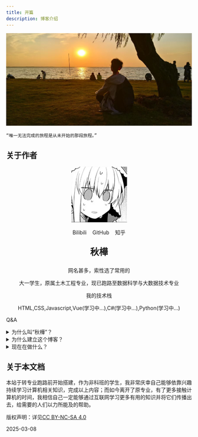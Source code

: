 ```yaml
---
title: 开篇
description: 博客介绍
---
```


![start-bg](../../assets/start-img/start-bg.jpg)

```
“唯一无法完成的旅程是从未开始的那段旅程。”
```
## 关于作者
<center>

![avatar](../../assets/start-img/avatar_resized.jpg)

<div class="container-icon">
<a href="https://space.bilibili.com/3546706348084176" style="padding: 6px;font-size: 14px;text-decoration: none;" className="iconfont icon-bilibili">Bilibili</a>
<a href="https://github.com/maindraster" style="padding: 6px;font-size: 14px;text-decoration: none;" className="iconfont icon-github">GitHub</a>
<a href="https://www.zhihu.com/people/qcng" style="padding: 6px;font-size: 14px;text-decoration: none;" className="iconfont icon-zhihu">知乎</a>
</div>

<p style="font-size: 24px"><b>秋樺</b></p>
网名甚多，索性选了常用的

大一学生，原属土木工程专业，现已跑路至数据科学与大数据技术专业

我的技术栈

HTML,CSS,Javascript,Vue(学习中...),C#(学习中...),Python(学习中...)

</center>  

Q&A

<details>
<summary>为什么叫“秋樺”？</summary>
因为喜欢秋天的富饶、成功与收获,也喜欢白桦的温柔、坚韧、治愈与新生，所以二者各取一字，就叫秋樺。
</details>

<details>
<summary>为什么建立这个博客？</summary>

1. 可以当简历（笑）；  

2. 分享自己学习/生活过程中遇到的困难、个人解决这些问题的方式方法，以及一些杂项教程。
</details>

<details>
<summary>现在在做什么？</summary>
目前主攻Vue3.0和TypeScript，写写js作练习；

其次就是持续完善本站内容，写点经验之谈以及杂七杂八的教程；
（个人笔记有些杂乱，整理完成后会挑选部分上传至此）

之后可能会根据兴趣学些其他工科专业的内容。
</details>

## 关于本文档
本站于转专业跑路前开始搭建，作为非科班的学生，我非常庆幸自己能够依靠兴趣持续学习计算机相关知识，完成以上内容；而如今离开了原专业，有了更多接触计算机的时间，我相信自己一定能够通过互联网学习更多有用的知识并将它们传播出去，给需要的人们以力所能及的帮助。

版权声明：详见[CC BY-NC-SA 4.0](https://creativecommons.org/licenses/by-nc-sa/4.0/)

2025-03-08